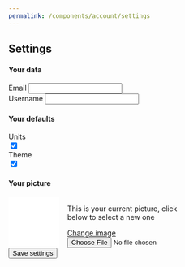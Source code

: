 ```yaml
---
permalink: /components/account/settings
---
```

<div class="container">
<div class="row">
<div class="col-sm-8 offset-sm-2 col-md-6 offset-md-3 mt-2" id="settings-inner">
<h2>Settings</h2>
<form id="settings-form">
    <h4>Your data</h4>
    <!-- email -->
    <div class="input-group key-sm">
        <span class="input-group-addon td-key">Email</span>
        <input class="form-number form-control" id="email" name="email" value="" type="email">
    </div>
    <!-- username -->
    <div class="input-group key-sm">
        <span class="input-group-addon td-key">Username</span>
        <input class="form-number form-control" id="username" name="username" value="" type="text">
    </div>
    <h4 class="mt-3">Your defaults</h4>
    <!-- units -->
    <div class="input-group key-toggle key-sm">
        <span class="input-group-addon td-key">Units</span>
        <div class="toggle toggle-light" id="units-toggle"></div>
    </div>
    <input class="hidden" id="units" name="units" value="imperial" type="checkbox" checked="">
    <!-- theme -->
    <div class="input-group key-toggle key-sm">
        <span class="input-group-addon td-key">Theme</span>
        <div class="toggle toggle-light" id="theme-toggle"></div>
    </div>
    <input class="hidden" id="theme" name="theme" value="paperless" type="checkbox" checked="">
    <!-- picture -->
    <h4 class="mt-3">Your picture</h4>
        <div class="bg-thematic drop-shadow" id="picture-key" style="width: 100px; height: 100px; background-color: #fff; display: inline-block; margin-right: 1rem; float: left;"></div>
        <div style="display: inline-block; width: 250px;">
            <p id="picture-msg">This is your current picture, click below to select a new one</p>
            <a class="btn btn-outline-primary" id="picture-btn" href="#">Change image</a>
            <input class="hidden" id="file" name="file" type="file">
            <input class="hidden" id="picture" name="picture" type="hidden">
        </div>
    <div id="loader" class=""><button type="submit" class="btn btn-primary btn-lg mt-5 btn-block disabled">Save settings</button></div>
</form>
</div>
</div>
</div>
